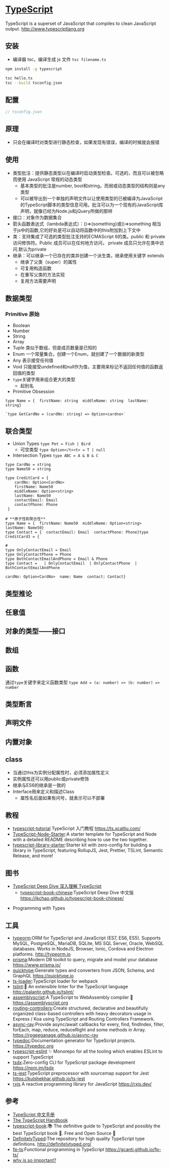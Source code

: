 # [TypeScript](https://github.com/Microsoft/TypeScript)

TypeScript is a superset of JavaScript that compiles to clean JavaScript output. <http://www.typescriptlang.org>

## 安装

* 编译器 tsc，编译生成 js 文件 `tsc filename.ts`

```sh
npm install -g typescript

tsc hello.ts
tsc --build tsconfig.json
```

## 配置

```js
// tsconfig.json
```

## 原理

* 只会在编译时对类型进行静态检查，如果发现有错误，编译的时候就会报错

## 使用

* 类型批注：提供静态类型以在编译时启动类型检查。可选的，而且可以被忽略而使用 JavaScript 常规的动态类型
  - 基本类型的批注是number, bool和string。而弱或动态类型的结构则是any类型
  - 可以被导出到一个单独的声明文件以让使用类型的已被编译为JavaScript的TypeScript脚本的类型信息可用。批注可以为一个现有的JavaScript库声明，就像已经为Node.js和jQuery所做的那样
* 接口：对象作为数据集合
* 箭头函数表达式（lambda表达式）：()=>{something}或()=>something 相当于js中的函数,它的好处是可以自动将函数中的this附加到上下文中
* 类：支持集成了可选的类型批注支持的ECMAScript 6的类。public 和 private 访问修饰符。Public 成员可以在任何地方访问， private 成员只允许在类中访问.默认为private
* 继承：可以继承一个已存在的类并创建一个派生类，继承使用关键字 extends
  - 继承了父类（super）的属性
  - 可复用构造函数
  - 在重写父类的方法实现
  - 复用方法需要声明

## 数据类型

### Primitive 原始

* Boolean
* Number
* String
* Array
* Tuple 类似于数组，但是成员数量是已知的
* Enum 一个常量集合。创建一个Enum，就创建了一个数据的新类型
* Any 表示接受任何值
* Void 只能接受undefined和null作为值，主要用来标记不返回任何值的函数返回值的类型
* `type`关键字用来组合更大的类型
	* 起别名
* Primitive Obsession

```
type Name = {  firstName: string  middleName: string  lastName: string}

`type GetCardNo = (cardNo: string) => Option<cardno>`
```

## 联合类型

* Union Types `type Pet = Fish | Bird`
	* 可空类型 `type Option</t><t> = T | null`
* Intersection Types  `type ABC = A & B & C`

```
type CardNo = string
type Name50 = string

type CreditCard = {
	cardNo: Option<CardNo>  
	firstName: Name50  
	middleName: Option<string>  
	lastName: Name50  
	contactEmail: Email  
	contactPhone: Phone
 }

# **原子性和聚合性**
type Name = {  firstName: Name50  middleName: Option<string>  lastName: Name50}
type Contact = {  contactEmail: Email  contactPhone: Phone}type CreditCard3 = { 

# 
type OnlyContactEmail = Email 
type OnlyContactPhone = Phone
type BothContactEmailAndPhone = Email & Phone
type Contact =   | OnlyContactEmail  | OnlyContactPhone  | BothContactEmailAndPhone

cardNo: Option<CardNo>  name: Name  contact: Contact}
```

## 类型推论

## 任意值

## 对象的类型——接口

## 数组

## 函数

通过`type`关键字来定义函数类型 `type Add = (a: number) => (b: number) => number`

## 类型断言

## 声明文件

## 内置对象

## class

* 当通过this为实例分配属性时，必须添加属性定义
* 实例属性还可以用public或private修饰
* 继承与ES6的继承是一致的
* Interface用来定义和描述Class
  - 属性名后面如果有问号，就表示可以不部署

## 教程

* [typescript-tutorial](https://github.com/xcatliu/typescript-tutorial) TypeScript 入门教程 <https://ts.xcatliu.com/>
* [TypeScript-Node-Starter](https://github.com/Microsoft/TypeScript-Node-Starter):A starter template for TypeScript and Node with a detailed README describing how to use the two together.
* [typescript-library-starter](https://github.com/alexjoverm/typescript-library-starter):Starter kit with zero-config for building a library in TypeScript, featuring RollupJS, Jest, Prettier, TSLint, Semantic Release, and more!

## 图书

* [TypeScript Deep Dive 深入理解 TypeScript](https://basarat.gitbook.io/typescript/getting-started)
  - [typescript-book-chinese](https://github.com/jkchao/typescript-book-chinese):TypeScript Deep Dive 中文版 <https://jkchao.github.io/typescript-book-chinese/>
- Programming with Types

## 工具

* [typeorm](https://github.com/typeorm/typeorm):ORM for TypeScript and JavaScript (ES7, ES6, ES5). Supports MySQL, PostgreSQL, MariaDB, SQLite, MS SQL Server, Oracle, WebSQL databases. Works in NodeJS, Browser, Ionic, Cordova and Electron platforms. <http://typeorm.io>
* [prisma](https://github.com/prisma/prisma):Modern DB toolkit to query, migrate and model your database <https://www.prisma.io/>
* [quicktype](https://github.com/quicktype/quicktype):Generate types and converters from JSON, Schema, and GraphQL <https://quicktype.io>
* [ts-loader](https://github.com/TypeStrong/ts-loader):TypeScript loader for webpack
* [tslint](https://github.com/palantir/tslint):🚦 An extensible linter for the TypeScript language <http://palantir.github.io/tslint/>
* [assemblyscript](https://github.com/AssemblyScript/assemblyscript):A TypeScript to WebAssembly compiler 🚀 <https://assemblyscript.org>
* [routing-controllers](https://github.com/typestack/routing-controllers):Create structured, declarative and beautifully organized class-based controllers with heavy decorators usage in Express / Koa using TypeScript and Routing Controllers Framework.
* [async-ray](https://github.com/rpgeeganage/async-ray):Provide async/await callbacks for every, find, findIndex, filter, forEach, map, reduce, reduceRight and some methods in Array. <https://rpgeeganage.github.io/async-ray>
* [typedoc](https://github.com/TypeStrong/typedoc):Documentation generator for TypeScript projects. <https://typedoc.org>
* [typescript-eslint](https://github.com/typescript-eslint/typescript-eslint) ✨ Monorepo for all the tooling which enables ESLint to support TypeScript
* [tsdx](https://github.com/palmerhq/tsdx):Zero-config CLI for TypeScript package development <https://npm.im/tsdx>
* [ts-jest](https://github.com/kulshekhar/ts-jest):TypeScript preprocessor with sourcemap support for Jest <https://kulshekhar.github.io/ts-jest>
* [rxjs](https://github.com/ReactiveX/rxjs) A reactive programming library for JavaScript https://rxjs.dev/

## 参考

* [TypeScript 中文手册](https://typescript.bootcss.com/)
* [The TypeScript Handbook](https://www.staging-typescript.org/docs/handbook/intro.html)
* [typescript-book](https://github.com/basarat/typescript-book):📚 The definitive guide to TypeScript and possibly the best TypeScript book 📖. Free and Open Source 🌹
* [DefinitelyTyped](https://github.com/DefinitelyTyped/DefinitelyTyped):The repository for high quality TypeScript type definitions. <http://definitelytyped.org/>
* [fp-ts](https://github.com/gcanti/fp-ts):Functional programming in TypeScript <https://gcanti.github.io/fp-ts/>
* [why is so important?](https://www.warambil.com/typescript-why-is-so-important)
